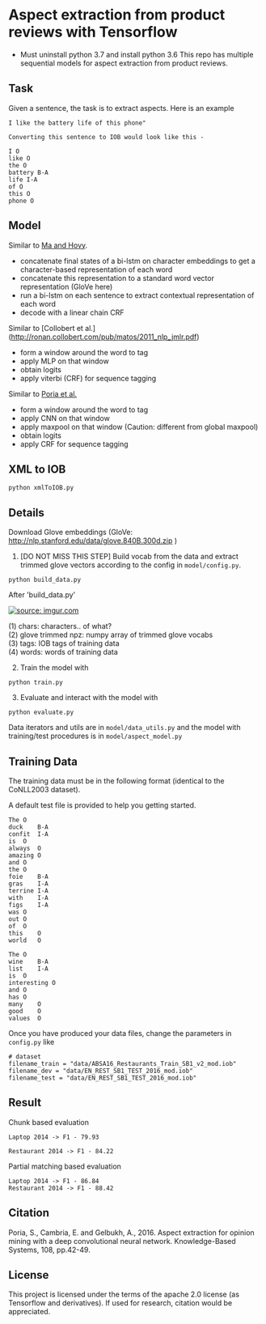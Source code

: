 # Aspect extraction from product reviews with Tensorflow
* Must uninstall python 3.7 and install python 3.6
This repo has multiple sequential models for aspect extraction from product reviews.

## Task

Given a sentence, the task is to extract aspects. Here is an example

```
I like the battery life of this phone"

Converting this sentence to IOB would look like this -

I O
like O
the O
battery B-A
life I-A
of O
this O
phone O

```


## Model

Similar to [Ma and Hovy](https://arxiv.org/pdf/1603.01354.pdf).

- concatenate final states of a bi-lstm on character embeddings to get a character-based representation of each word
- concatenate this representation to a standard word vector representation (GloVe here)
- run a bi-lstm on each sentence to extract contextual representation of each word
- decode with a linear chain CRF

Similar to [Collobert et al.] (http://ronan.collobert.com/pub/matos/2011_nlp_jmlr.pdf)

- form a window around the word to tag
- apply MLP on that window
- obtain logits
- apply viterbi (CRF) for sequence tagging

Similar to [Poria et al.](https://www.sciencedirect.com/science/article/pii/S0950705116301721)

- form a window around the word to tag
- apply CNN on that window
- apply maxpool on that window (Caution: different from global maxpool)
- obtain logits
- apply CRF for sequence tagging

## XML to IOB

```
python xmlToIOB.py
```

## Details

Download Glove embeddings (GloVe: http://nlp.stanford.edu/data/glove.840B.300d.zip )

1. [DO NOT MISS THIS STEP] Build vocab from the data and extract trimmed glove vectors according to the config in `model/config.py`.

```
python build_data.py
```

After 'build_data.py'

<a href="https://imgur.com/0Ky7SjU"><img src="https://i.imgur.com/0Ky7SjU.png" title="source: imgur.com" /></a>

 (1) chars: characters.. of what? <br>
 (2) glove trimmed npz: numpy array of trimmed glove vocabs <br>
 (3) tags: IOB tags of training data<br>
 (4) words: words of training data<br>


2. Train the model with

```
python train.py
```


3. Evaluate and interact with the model with
```
python evaluate.py
```


Data iterators and utils are in `model/data_utils.py` and the model with training/test procedures is in `model/aspect_model.py`


## Training Data


The training data must be in the following format (identical to the CoNLL2003 dataset).

A default test file is provided to help you getting started.


```
The	O
duck	B-A
confit	I-A
is	O
always	O
amazing	O
and	O
the	O
foie	B-A
gras	I-A
terrine	I-A
with	I-A
figs	I-A
was	O
out	O
of	O
this	O
world	O

The	O
wine	B-A
list	I-A
is	O
interesting	O
and	O
has	O
many	O
good	O
values	O
```


Once you have produced your data files, change the parameters in `config.py` like

```
# dataset
filename_train = "data/ABSA16_Restaurants_Train_SB1_v2_mod.iob"
filename_dev = "data/EN_REST_SB1_TEST_2016_mod.iob"
filename_test = "data/EN_REST_SB1_TEST_2016_mod.iob"
```

## Result

Chunk based evaluation

```
Laptop 2014 -> F1 - 79.93

Restaurant 2014 -> F1 - 84.22
```
Partial matching based evaluation
```
Laptop 2014 -> F1 - 86.84
Restaurant 2014 -> F1 - 88.42
```
## Citation


Poria, S., Cambria, E. and Gelbukh, A., 2016. Aspect extraction for opinion mining with a deep convolutional neural network. Knowledge-Based Systems, 108, pp.42-49.


## License

This project is licensed under the terms of the apache 2.0 license (as Tensorflow and derivatives). If used for research, citation would be appreciated.

